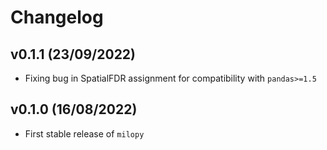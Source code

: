 # Changelog

## v0.1.1 (23/09/2022)

- Fixing bug in SpatialFDR assignment for compatibility with `pandas>=1.5`

## v0.1.0 (16/08/2022)

- First stable release of `milopy` 
